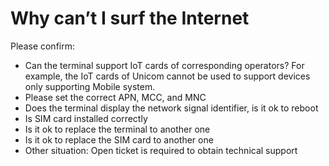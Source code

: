# Why can’t I surf the Internet

Please confirm:

- Can the terminal support IoT cards of corresponding operators? For example, the IoT cards of Unicom cannot be used to support devices only supporting Mobile system.
- Please set the correct APN, MCC, and MNC
- Does the terminal display the network signal identifier, is it ok to reboot
- Is SIM card installed correctly
- Is it ok to replace the terminal to another one
- Is it ok to replace the SIM card to another one
- Other situation: Open ticket is required to obtain technical support
